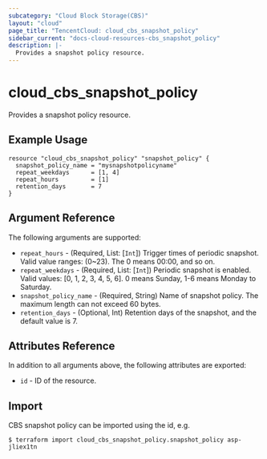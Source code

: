 ```yaml
---
subcategory: "Cloud Block Storage(CBS)"
layout: "cloud"
page_title: "TencentCloud: cloud_cbs_snapshot_policy"
sidebar_current: "docs-cloud-resources-cbs_snapshot_policy"
description: |-
  Provides a snapshot policy resource.
---
```


# cloud_cbs_snapshot_policy

Provides a snapshot policy resource.

## Example Usage

```hcl
resource "cloud_cbs_snapshot_policy" "snapshot_policy" {
  snapshot_policy_name = "mysnapshotpolicyname"
  repeat_weekdays      = [1, 4]
  repeat_hours         = [1]
  retention_days       = 7
}
```

## Argument Reference

The following arguments are supported:

* `repeat_hours` - (Required, List: [`Int`]) Trigger times of periodic snapshot. Valid value ranges: (0~23). The 0 means 00:00, and so on.
* `repeat_weekdays` - (Required, List: [`Int`]) Periodic snapshot is enabled. Valid values: [0, 1, 2, 3, 4, 5, 6]. 0 means Sunday, 1-6 means Monday to Saturday.
* `snapshot_policy_name` - (Required, String) Name of snapshot policy. The maximum length can not exceed 60 bytes.
* `retention_days` - (Optional, Int) Retention days of the snapshot, and the default value is 7.

## Attributes Reference

In addition to all arguments above, the following attributes are exported:

* `id` - ID of the resource.



## Import

CBS snapshot policy can be imported using the id, e.g.

```
$ terraform import cloud_cbs_snapshot_policy.snapshot_policy asp-jliex1tn
```

